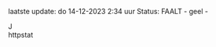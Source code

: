 laatste update: 
do 14-12-2023  2:34   uur 
Status: FAALT - geel - 
<div class="service R">J</div><div class="service Y">httpstat</div>